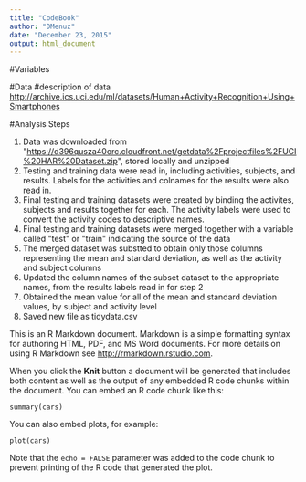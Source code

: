 ```yaml
---
title: "CodeBook"
author: "DMenuz"
date: "December 23, 2015"
output: html_document
---
```


#Variables


#Data
#description of data  http://archive.ics.uci.edu/ml/datasets/Human+Activity+Recognition+Using+Smartphones 

#Analysis Steps

1. Data was downloaded from "https://d396qusza40orc.cloudfront.net/getdata%2Fprojectfiles%2FUCI%20HAR%20Dataset.zip", stored locally and unzipped
2. Testing and training data were read in, including activities, subjects, and results. Labels for the activities and colnames for the results were also read in.
3. Final testing and training datasets were created by binding the activites, subjects and results together for each. The activity labels were used to convert the activity codes to descriptive names.
4. Final testing and training datasets were merged together with a variable called "test" or "train" indicating the source of the data
5. The merged dataset was substted to obtain only those columns representing the mean and standard deviation, as well as the activity and subject columns
6. Updated the column names of the subset dataset to the appropriate names, from the results labels read in for step 2
7. Obtained the mean value for all of the mean and standard deviation values, by subject and activity level
8. Saved new file as tidydata.csv




This is an R Markdown document. Markdown is a simple formatting syntax for authoring HTML, PDF, and MS Word documents. For more details on using R Markdown see <http://rmarkdown.rstudio.com>.

When you click the **Knit** button a document will be generated that includes both content as well as the output of any embedded R code chunks within the document. You can embed an R code chunk like this:

```{r}
summary(cars)
```

You can also embed plots, for example:

```{r, echo=FALSE}
plot(cars)
```

Note that the `echo = FALSE` parameter was added to the code chunk to prevent printing of the R code that generated the plot.

